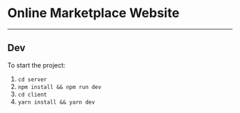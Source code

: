 # Online Marketplace Website

---

## Dev

To start the project:

1. ```cd server```
2. ```npm install && npm run dev```
3. ```cd client```
4. ```yarn install && yarn dev```

